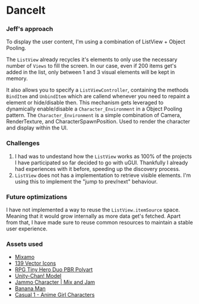 # DanceIt

### Jeff's approach
To display the user content, I'm using a combination of ListView + Object Pooling.

The `ListView` already recycles it's elements to only use the necessary number of `Views` to fill the screen. In our case, even if 200 items get's added in the list, only between 1 and 3 visual elements will be kept in memory.

It also allows you to specify a `ListViewController`, containing the methods `BindItem` and `UnbindItem` which are callend whenever you need to repaint a element or hide/disable then.
This mechanism gets leveraged to dynamically enable/disable a `Character_Environment` in a Object Pooling pattern.
The `Character_Environment` is a simple combination of Camera, RenderTexture, and CharacterSpawnPosition. Used to render the character and display within the UI.

### Challenges
1) I had was to undestand how the `ListView` works as 100% of the projects I have participated so far decided to go with uGUI. Thankfully I already had experiences with it before, speeding up the discovery process.
2) `ListView` does not has a implementation to retrieve visible elements. I'm using this to implement the "jump to prev/next" behaviour.

### Future optimizations
I have not implemented a way to reuse the `ListView.itemSource` space. Meaning that it would grow internally as more data get's fetched. Apart from that, I have made sure to reuse common resources to maintain a stable user experience.

### Assets used

- [Mixamo](https://www.mixamo.com/)
- [139 Vector Icons](https://assetstore.unity.com/packages/2d/gui/icons/139-vector-icons-69968)
- [RPG Tiny Hero Duo PBR Polyart](https://assetstore.unity.com/packages/3d/characters/humanoids/rpg-tiny-hero-duo-pbr-polyart-225148)
- [Unity-Chan! Model](https://assetstore.unity.com/packages/3d/characters/unity-chan-model-18705)
- [Jammo Character | Mix and Jam](https://assetstore.unity.com/packages/3d/characters/jammo-character-mix-and-jam-158456)
- [Banana Man](https://assetstore.unity.com/packages/3d/characters/humanoids/banana-man-196830)
- [Casual 1 - Anime Girl Characters](https://assetstore.unity.com/packages/3d/characters/humanoids/casual-1-anime-girl-characters-185076)

